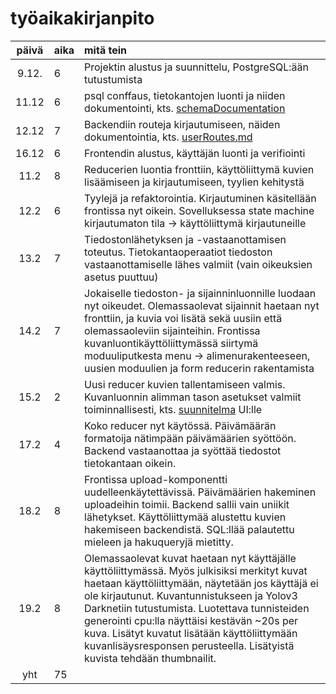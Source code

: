
# työaikakirjanpito

| päivä | aika | mitä tein  |
| :----:|:-----| :-----|
| 9.12. | 6| Projektin alustus ja suunnittelu, PostgreSQL:ään tutustumista |
| 11.12| 6 | psql conffaus, tietokantojen luonti ja niiden dokumentointi, kts. [schemaDocumentation](./psql/schemaDocumentation.md)|
| 12.12 | 7 | Backendiin routeja kirjautumiseen, näiden dokumentointia, kts. [userRoutes.md](./backend/userRoutes.md)
| 16.12 | 6 | Frontendin alustus, käyttäjän luonti ja verifiointi
| 11.2 | 8 | Reducerien luontia fronttiin, käyttöliittymä kuvien lisäämiseen ja kirjautumiseen, tyylien kehitystä
| 12.2 | 6 | Tyylejä ja refaktorointia. Kirjautuminen käsitellään frontissa nyt oikein. Sovelluksessa state machine kirjautumaton tila -> käyttöliittymä kirjautuneille
| 13.2 | 7 | Tiedostonlähetyksen ja -vastaanottamisen toteutus. Tietokantaoperaatiot tiedoston vastaanottamiselle lähes valmiit (vain oikeuksien asetus puuttuu)
| 14.2 | 7 | Jokaiselle tiedoston- ja sijainninluonnille luodaan nyt oikeudet. Olemassaolevat sijainnit haetaan nyt fronttiin, ja kuvia voi lisätä sekä uusiin että olemassaoleviin sijainteihin. Frontissa kuvanluontikäyttöliittymässä siirtymä moduuliputkesta menu -> alimenurakenteeseen, uusien moduulien ja form reducerin rakentamista
| 15.2 | 2 | Uusi reducer kuvien tallentamiseen valmis. Kuvanluonnin alimman tason asetukset valmiit toiminnallisesti, kts. [suunnitelma](./frontend/UI/DialogFlowForFileUpload.md) UI:lle
| 17.2 | 4 | Koko reducer nyt käytössä. Päivämäärän formatoija nätimpään päivämäärien syöttöön. Backend vastaanottaa ja syöttää tiedostot tietokantaan oikein.
| 18.2 | 8 | Frontissa upload-komponentti uudelleenkäytettävissä. Päivämäärien hakeminen uploadeihin toimii. Backend sallii vain uniikit lähetykset. Käyttöliittymää alustettu kuvien hakemiseen backendistä. SQL:llää palautettu mieleen ja hakuqueryjä mietitty.
| 19.2 | 8 | Olemassaolevat kuvat haetaan nyt käyttäjälle käyttöliittymässä. Myös julkisiksi merkityt kuvat haetaan käyttöliittymään, näytetään jos käyttäjä ei ole kirjautunut. Kuvantunnistukseen ja Yolov3 Darknetiin tutustumista. Luotettava tunnisteiden generointi cpu:lla näyttäisi kestävän ~20s per kuva. Lisätyt kuvatut lisätään käyttöliittymään kuvanlisäysresponsen perusteella. Lisätyistä kuvista tehdään thumbnailit.
| yht   | 75 | | 
